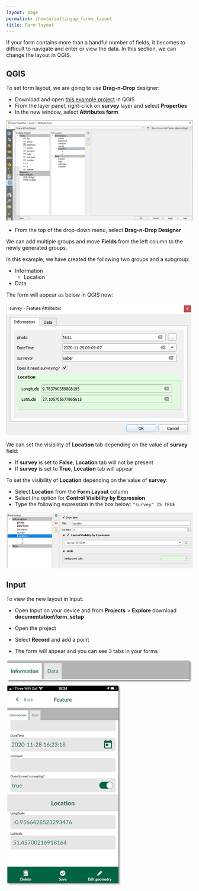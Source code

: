 ```yaml
---
layout: page
permalink: /howto/settingup_forms_layout
title: Form layout
---
```


If your form contains more than a handful number of fields, it becomes to difficult to navigate and enter or view the data. In this section, we can change the layout in QGIS.

## QGIS

To set form layout, we are going to use **Drag-n-Drop** designer:

  - Download and open [this example project](https://public.cloudmergin.com/projects/documentation/form_setup/tree) in QGIS
  - From the layer panel, right-click on **survey** layer and select **Properties**
  - In the new window, select **Attributes form**


![photos](../images/qgis_forms_layout.png)

  - From the top of the drop-down menu, select **Drag-n-Drop Designer**

We can add multiple groups and move **Fields** from the left column to the newly generated groups.

In this example, we have created the following two groups and a subgroup:
  - Information
    - Location
  - Data

  The form will appear as below in QGIS now:

  ![photos](../images/qgis_forms_layout_attribute.png)

We can set the visibility of **Location** tab depending on the value of **survey** field:
  - If **survey** is set to **False**, **Location** tab will not be present
  - If **survey** is set to **True**, **Location** tab will appear

To set the visibility of **Location** depending on the value of **survey**:

  - Select **Location** from the **Form Layout** column
  - Select the option for **Control Visibility by Expression**
  - Type the following expression in the box below:
    `"survey" IS TRUE`

![photos](../images/qgis_forms_layout_visibility.png)

## Input

To view the new layout in Input:

- Open Input on your device and from **Projects** > **Explore** download **documentation\form_setup**

- Open the project
- Select **Record** and add a point
- The form will appear and you can see 3 tabs in your forms

![layout](../images/input_forms_layout1.png)
![layout](../images/input_forms_layout2.png)
